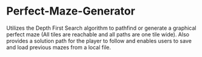 # Perfect-Maze-Generator
Utilizes the Depth First Search algorithm to pathfind or generate a graphical perfect maze (All tiles are reachable and all paths are one tile wide). Also provides a solution path for the player to follow and enables users to save and load previous mazes from a local file.
